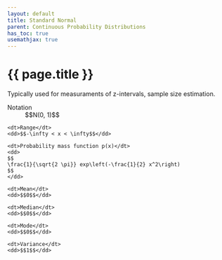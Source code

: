 ```yaml
---
layout: default
title: Standard Normal
parent: Continuous Probability Distributions
has_toc: true
usemathjax: true
---
```


# {{ page.title }}

Typically used for measuraments of z-intervals, sample size estimation.

<dl>
    <dt>Notation</dt>
    <dd>$$N(0, 1)$$</dd>

    <dt>Range</dt>
    <dd>$$-\infty < x < \infty$$</dd>

    <dt>Probability mass function p(x)</dt>
    <dd>
    $$
    \frac{1}{\sqrt{2 \pi}} exp\left(-\frac{1}{2} x^2\right)
    $$
    </dd>

    <dt>Mean</dt>
    <dd>$$0$$</dd>

    <dt>Median</dt>
    <dd>$$0$$</dd>

    <dt>Mode</dt>
    <dd>$$0$$</dd>

    <dt>Variance</dt>
    <dd>$$1$$</dd>
</dl>